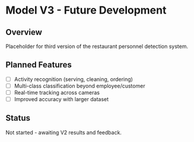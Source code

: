 # Model V3 - Future Development

## Overview
Placeholder for third version of the restaurant personnel detection system.

## Planned Features
- [ ] Activity recognition (serving, cleaning, ordering)
- [ ] Multi-class classification beyond employee/customer
- [ ] Real-time tracking across cameras
- [ ] Improved accuracy with larger dataset

## Status
Not started - awaiting V2 results and feedback.